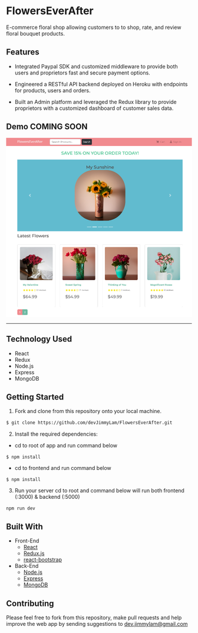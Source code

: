 
# FlowersEverAfter
E-commerce floral shop allowing customers to to shop, rate, and review floral bouquet products.
## Features
- Integrated Paypal SDK and customized middleware to provide both users and proprietors fast and secure payment options.

- Engineered a RESTful API backend deployed on Heroku with endpoints for products, users and orders.

- Built an Admin platform and leveraged the Redux library to provide proprietors with a customized dashboard of customer sales data.

## Demo COMING SOON
<p align="center">
  <img src="./frontend/public/images/fea_welcome.png">
</p>
<hr/>

## Technology Used 
- React
- Redux
- Node.js
- Express
- MongoDB


## Getting Started
1. Fork and clone from this repository onto your local machine.
```bash
$ git clone https://github.com/devJimmyLam/FlowersEverAfter.git
```
2. Install the required dependencies:
- cd to root of app and run command below 
```
$ npm install
```
- cd to frontend and run command below
```
$ npm install
```
3. Run your server
cd to root and command below will run both frontend (:3000) & backend (:5000)
```
npm run dev
```

## Built With
* Front-End
  * [React](https://reactjs.org/)
  * [Redux.js](https://redux.js.org/)
  * [react-bootstrap](https://react-bootstrap.github.io/)
* Back-End
  * [Node.js](https://www.oracle.com/java/technologies/)
  * [Express](https://expressjs.com/)
  * [MongoDB](https://www.mongodb.com/)

## Contributing
Please feel free to fork from this repository, make pull requests and help improve the web app by sending suggestions to dev.jimmylam@gmail.com
